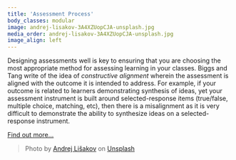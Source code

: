 ```yaml
---
title: 'Assessment Process'
body_classes: modular
image: andrej-lisakov-3A4XZUopCJA-unsplash.jpg
media_order: andrej-lisakov-3A4XZUopCJA-unsplash.jpg
image_align: left
---
```


Designing assessments well is key to ensuring that you are choosing the most appropriate method for assessing learning in your classes. Biggs and Tang write of the idea of *constructive alignment* wherein the assessment is aligned with the outcome it is intended to address. For example, if your outcome is related to learners demonstrating synthesis of ideas, yet your assessment instrument is built around selected-response items (true/false, multiple choice, matching, etc), then there is a misalignment as it is very difficult to demonstrate the ability to synthesize ideas on a selected-response instrument.

[Find out more...](https://multi-access.twu.ca/assessment/process?classes=btn,mt-4,w-content,block)

> Photo by <a href="https://unsplash.com/@lishakov?utm_source=unsplash&utm_medium=referral&utm_content=creditCopyText">Andrej Lišakov</a> on <a href="https://unsplash.com/s/photos/desk?utm_source=unsplash&utm_medium=referral&utm_content=creditCopyText">Unsplash</a>
  
